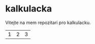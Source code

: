 # kalkulacka

Vitejte na mem repozitari pro kalkulacku.

<table>
  <tr>
    <td>1</td>
    <td>2</td>
    <td>3</td>
  </tr>
</table>
